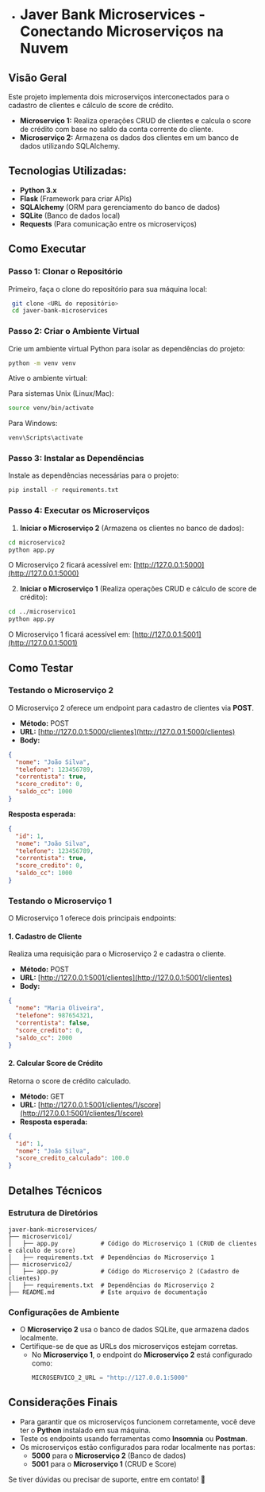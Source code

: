 
- # Javer Bank Microservices - Conectando Microserviços na Nuvem

## Visão Geral
Este projeto implementa dois microserviços interconectados para o cadastro de clientes e cálculo de score de crédito.
- **Microserviço 1:** Realiza operações CRUD de clientes e calcula o score de crédito com base no saldo da conta corrente do cliente.
- **Microserviço 2:** Armazena os dados dos clientes em um banco de dados utilizando SQLAlchemy.

## Tecnologias Utilizadas:
- **Python 3.x**
- **Flask** (Framework para criar APIs)
- **SQLAlchemy** (ORM para gerenciamento do banco de dados)
- **SQLite** (Banco de dados local)
- **Requests** (Para comunicação entre os microserviços)

## Como Executar

### Passo 1: Clonar o Repositório
Primeiro, faça o clone do repositório para sua máquina local:
```bash
 git clone <URL do repositório>
 cd javer-bank-microservices
```

### Passo 2: Criar o Ambiente Virtual
Crie um ambiente virtual Python para isolar as dependências do projeto:
```bash
python -m venv venv
```
Ative o ambiente virtual:

Para sistemas Unix (Linux/Mac):
```bash
source venv/bin/activate
```
Para Windows:
```bash
venv\Scripts\activate
```

### Passo 3: Instalar as Dependências
Instale as dependências necessárias para o projeto:
```bash
pip install -r requirements.txt
```

### Passo 4: Executar os Microserviços

1. **Iniciar o Microserviço 2** (Armazena os clientes no banco de dados):
```bash
cd microservico2
python app.py
```
O Microserviço 2 ficará acessível em: [http://127.0.0.1:5000](http://127.0.0.1:5000)

2. **Iniciar o Microserviço 1** (Realiza operações CRUD e cálculo de score de crédito):
```bash
cd ../microservico1
python app.py
```
O Microserviço 1 ficará acessível em: [http://127.0.0.1:5001](http://127.0.0.1:5001)

## Como Testar

### Testando o Microserviço 2
O Microserviço 2 oferece um endpoint para cadastro de clientes via **POST**.

- **Método:** POST  
- **URL:** [http://127.0.0.1:5000/clientes](http://127.0.0.1:5000/clientes)
- **Body:**
```json
{
  "nome": "João Silva",
  "telefone": 123456789,
  "correntista": true,
  "score_credito": 0,
  "saldo_cc": 1000
}
```
**Resposta esperada:**
```json
{
  "id": 1,
  "nome": "João Silva",
  "telefone": 123456789,
  "correntista": true,
  "score_credito": 0,
  "saldo_cc": 1000
}
```

### Testando o Microserviço 1
O Microserviço 1 oferece dois principais endpoints:

#### **1. Cadastro de Cliente**
Realiza uma requisição para o Microserviço 2 e cadastra o cliente.
- **Método:** POST
- **URL:** [http://127.0.0.1:5001/clientes](http://127.0.0.1:5001/clientes)
- **Body:**
```json
{
  "nome": "Maria Oliveira",
  "telefone": 987654321,
  "correntista": false,
  "score_credito": 0,
  "saldo_cc": 2000
}
```

#### **2. Calcular Score de Crédito**
Retorna o score de crédito calculado.
- **Método:** GET
- **URL:** [http://127.0.0.1:5001/clientes/1/score](http://127.0.0.1:5001/clientes/1/score)
- **Resposta esperada:**
```json
{
  "id": 1,
  "nome": "João Silva",
  "score_credito_calculado": 100.0
}
```

## Detalhes Técnicos

### Estrutura de Diretórios
```
javer-bank-microservices/
├── microservico1/
│   ├── app.py            # Código do Microserviço 1 (CRUD de clientes e cálculo de score)
│   ├── requirements.txt  # Dependências do Microserviço 1
├── microservico2/
│   ├── app.py            # Código do Microserviço 2 (Cadastro de clientes)
│   ├── requirements.txt  # Dependências do Microserviço 2
├── README.md             # Este arquivo de documentação
```

### Configurações de Ambiente
- O **Microserviço 2** usa o banco de dados SQLite, que armazena dados localmente.
- Certifique-se de que as URLs dos microserviços estejam corretas.
  - No **Microserviço 1**, o endpoint do **Microserviço 2** está configurado como:
    ```python
    MICROSERVICO_2_URL = "http://127.0.0.1:5000"
    ```

## Considerações Finais
- Para garantir que os microserviços funcionem corretamente, você deve ter o **Python** instalado em sua máquina.
- Teste os endpoints usando ferramentas como **Insomnia** ou **Postman**.
- Os microserviços estão configurados para rodar localmente nas portas:
  - **5000** para o **Microserviço 2** (Banco de dados)
  - **5001** para o **Microserviço 1** (CRUD e Score)

Se tiver dúvidas ou precisar de suporte, entre em contato! 🚀


